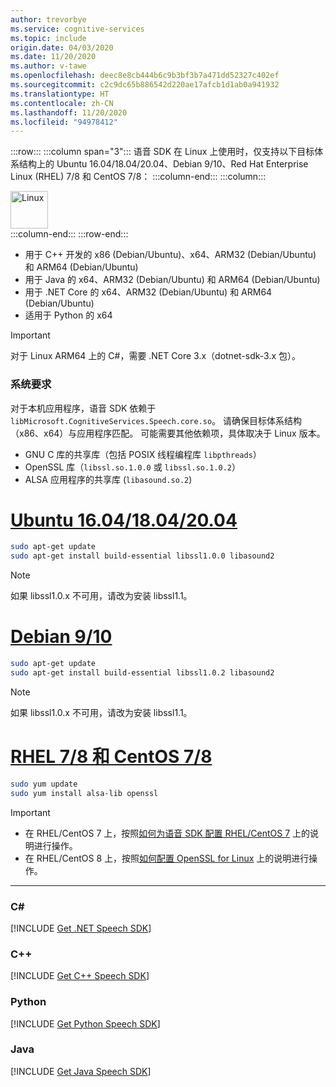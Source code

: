 ```yaml
---
author: trevorbye
ms.service: cognitive-services
ms.topic: include
origin.date: 04/03/2020
ms.date: 11/20/2020
ms.author: v-tawe
ms.openlocfilehash: deec8e8cb444b6c9b3bf3b7a471dd52327c402ef
ms.sourcegitcommit: c2c9dc65b886542d220ae17afcb1d1ab0a941932
ms.translationtype: HT
ms.contentlocale: zh-CN
ms.lasthandoff: 11/20/2020
ms.locfileid: "94978412"
---
```

:::row:::
    :::column span="3":::
        语音 SDK 在 Linux 上使用时，仅支持以下目标体系结构上的 Ubuntu 16.04/18.04/20.04、Debian 9/10、Red Hat Enterprise Linux (RHEL) 7/8 和 CentOS 7/8：
    :::column-end:::
    :::column:::
        <br>
        <div class="icon is-large">
            <img alt="Linux" src="https://docs.microsoft.com/media/logos/logo_linux-color.svg" width="60px">
        </div>
    :::column-end:::
:::row-end:::

- 用于 C++ 开发的 x86 (Debian/Ubuntu)、x64、ARM32 (Debian/Ubuntu) 和 ARM64 (Debian/Ubuntu)
- 用于 Java 的 x64、ARM32 (Debian/Ubuntu) 和 ARM64 (Debian/Ubuntu)
- 用于 .NET Core 的 x64、ARM32 (Debian/Ubuntu) 和 ARM64 (Debian/Ubuntu)
- 适用于 Python 的 x64

> [!IMPORTANT]
> 对于 Linux ARM64 上的 C#，需要 .NET Core 3.x（dotnet-sdk-3.x 包）。

### <a name="system-requirements"></a>系统要求

对于本机应用程序，语音 SDK 依赖于 `libMicrosoft.CognitiveServices.Speech.core.so`。 请确保目标体系结构（x86、x64）与应用程序匹配。 可能需要其他依赖项，具体取决于 Linux 版本。

- GNU C 库的共享库（包括 POSIX 线程编程库 `libpthreads`）
- OpenSSL 库（`libssl.so.1.0.0` 或 `libssl.so.1.0.2`）
- ALSA 应用程序的共享库 (`libasound.so.2`)

# <a name="ubuntu-160418042004"></a>[Ubuntu 16.04/18.04/20.04](#tab/ubuntu)

```Bash
sudo apt-get update
sudo apt-get install build-essential libssl1.0.0 libasound2
```

> [!NOTE]
> 如果 libssl1.0.x 不可用，请改为安装 libssl1.1。

# <a name="debian-910"></a>[Debian 9/10](#tab/debian)

```Bash
sudo apt-get update
sudo apt-get install build-essential libssl1.0.2 libasound2
```

> [!NOTE]
> 如果 libssl1.0.x 不可用，请改为安装 libssl1.1。

# <a name="rhel-78-and-centos-78"></a>[RHEL 7/8 和 CentOS 7/8](#tab/rhel-centos)

```Bash
sudo yum update
sudo yum install alsa-lib openssl
```

> [!IMPORTANT]
> - 在 RHEL/CentOS 7 上，按照[如何为语音 SDK 配置 RHEL/CentOS 7](~/articles/cognitive-services/speech-service/how-to-configure-rhel-centos-7.md) 上的说明进行操作。
> - 在 RHEL/CentOS 8 上，按照[如何配置 OpenSSL for Linux](~/articles/cognitive-services/speech-service/how-to-configure-openssl-linux.md) 上的说明进行操作。

---

### <a name="c"></a>C#

[!INCLUDE [Get .NET Speech SDK](get-speech-sdk-dotnet.md)]

### <a name="c"></a>C++

[!INCLUDE [Get C++ Speech SDK](get-speech-sdk-cpp.md)]

### <a name="python"></a>Python

[!INCLUDE [Get Python Speech SDK](get-speech-sdk-python.md)]

### <a name="java"></a>Java

[!INCLUDE [Get Java Speech SDK](get-speech-sdk-java.md)]
